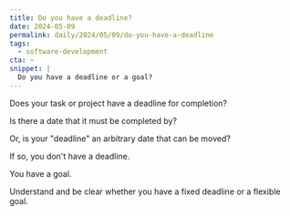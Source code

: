 ```yaml
---
title: Do you have a deadline?
date: 2024-05-09
permalink: daily/2024/05/09/do-you-have-a-deadline
tags:
  - software-development
cta: ~
snippet: |
  Do you have a deadline or a goal?
---
```


Does your task or project have a deadline for completion?

Is there a date that it must be completed by?

Or, is your "deadline" an arbitrary date that can be moved?

If so, you don't have a deadline.

You have a goal.

Understand and be clear whether you have a fixed deadline or a flexible goal.
